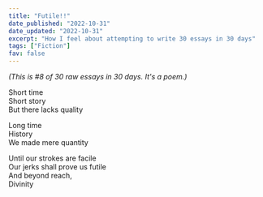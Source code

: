 ```yaml
---
title: "Futile!!"
date_published: "2022-10-31"
date_updated: "2022-10-31"
excerpt: "How I feel about attempting to write 30 essays in 30 days"
tags: ["Fiction"]
fav: false
---
```


*(This is #8 of 30 raw essays in 30 days. It's a poem.)*

Short time
<br>
Short story
<br>
But there lacks quality

Long time
<br>
History
<br>
We made mere quantity

Until our strokes are facile
<br>
Our jerks shall prove us futile
<br>
And beyond reach,
<br>
Divinity
